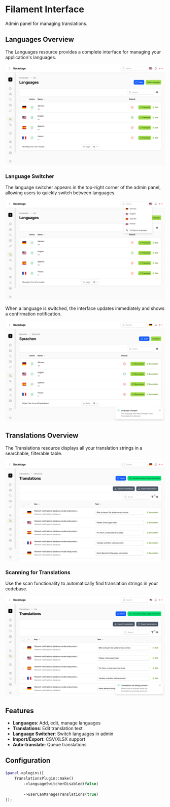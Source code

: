 # Filament Interface

Admin panel for managing translations.

## Languages Overview

The Languages resource provides a complete interface for managing your application's languages.

![Languages Overview](../img/filament/resources/languages/languages_overview.png)

### Language Switcher

The language switcher appears in the top-right corner of the admin panel, allowing users to quickly switch between languages.

![Language Switcher Example](../img/filament/resources/languages/languages_overview_switcher_example.png)

When a language is switched, the interface updates immediately and shows a confirmation notification.

![Language Switched](../img/filament/resources/languages/languages_overview_language_switched.png)

## Translations Overview

The Translations resource displays all your translation strings in a searchable, filterable table.

![Translations Overview](../img/filament/resources/translations/translations_overview.png)

### Scanning for Translations

Use the scan functionality to automatically find translation strings in your codebase.

![Translations Scanning](../img/filament/resources/translations/translations_overview_scanning.png)

## Features

- **Languages**: Add, edit, manage languages
- **Translations**: Edit translation text
- **Language Switcher**: Switch languages in admin
- **Import/Export**: CSV/XLSX support
- **Auto-translate**: Queue translations

## Configuration

```php
$panel->plugins([
    TranslationsPlugin::make()
        ->languageSwitcherDisabled(false)
        
        ->userCanManageTranslations(true)
]);
```
